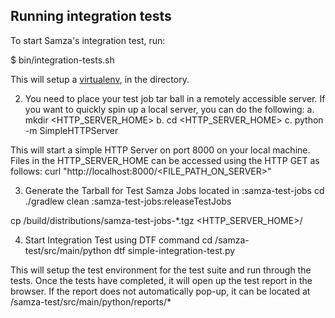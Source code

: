 ## Running integration tests

To start Samza's integration test, run:

  $ bin/integration-tests.sh <directory to run tests in>

This will setup a [virtualenv](https://virtualenv.readthedocs.org/en/latest/), in the directory.

2. You need to place your test job tar ball in a remotely accessible server.
If you want to quickly spin up a local server, you can do the following:
 a. mkdir <HTTP_SERVER_HOME>
 b. cd <HTTP_SERVER_HOME>
 c. python -m SimpleHTTPServer

This will start a simple HTTP Server on port 8000 on your local machine.
Files in the HTTP_SERVER_HOME can be accessed using the HTTP GET as follows:
curl "http://localhost:8000/<FILE_PATH_ON_SERVER>"

3. Generate the Tarball for Test Samza Jobs located in :samza-test-jobs
  cd <INCUBATOR-SAMZA-MASTER>
  ./gradlew clean :samza-test-jobs:releaseTestJobs

  cp <INCUBATOR-SAMZA-MASTER>/build/distributions/samza-test-jobs-*.tgz <HTTP_SERVER_HOME>/

4. Start Integration Test using DTF command
  cd <INCUBATOR-SAMZA-MASTER>/samza-test/src/main/python
  dtf simple-integration-test.py

This will setup the test environment for the test suite and run through the tests.
Once the tests have completed, it will open up the test report in the browser.
If the report does not automatically pop-up, it can be located at <INCUBATOR-SAMZA-MASTER>/samza-test/src/main/python/reports/*

